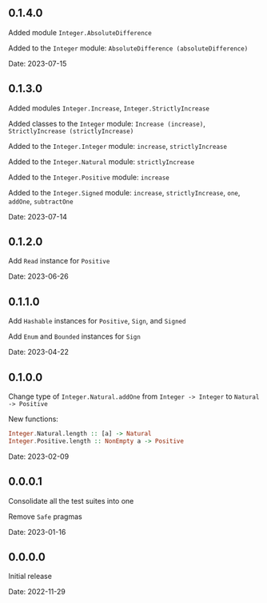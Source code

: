 ## 0.1.4.0

Added module `Integer.AbsoluteDifference`

Added to the `Integer` module: `AbsoluteDifference (absoluteDifference)`

Date: 2023-07-15

## 0.1.3.0

Added modules `Integer.Increase`, `Integer.StrictlyIncrease`

Added classes to the `Integer` module:
`Increase (increase)`, `StrictlyIncrease (strictlyIncrease)`

Added to the `Integer.Integer` module: `increase`, `strictlyIncrease`

Added to the `Integer.Natural` module: `strictlyIncrease`

Added to the `Integer.Positive` module: `increase`

Added to the `Integer.Signed` module: `increase`, `strictlyIncrease`,
`one`, `addOne`, `subtractOne`

Date: 2023-07-14

## 0.1.2.0

Add `Read` instance for `Positive`

Date: 2023-06-26

## 0.1.1.0

Add `Hashable` instances for `Positive`, `Sign`, and `Signed`

Add `Enum` and `Bounded` instances for `Sign`

Date: 2023-04-22

## 0.1.0.0

Change type of `Integer.Natural.addOne` from
`Integer -> Integer` to `Natural -> Positive`

New functions:

```haskell
Integer.Natural.length :: [a] -> Natural
Integer.Positive.length :: NonEmpty a -> Positive
```

Date: 2023-02-09

## 0.0.0.1

Consolidate all the test suites into one

Remove `Safe` pragmas

Date: 2023-01-16

## 0.0.0.0

Initial release

Date: 2022-11-29
